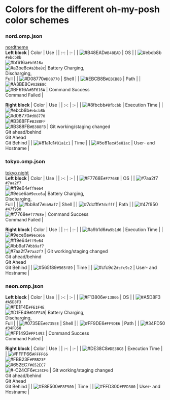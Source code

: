 # Colors for the different oh-my-posh color schemes

### nord.omp.json
[nordtheme](https://nordtheme.com)  
**Left block**
| Color | Use |
| :-: | :- |
| ![#B48EAD](https://place-hold.it/15/B48EAD?text)`#B48EAD` | OS |
| ![#ebcb8b](https://place-hold.it/15/ebcb8b?text)`#ebcb8b` <br /> ![#bf616a](https://place-hold.it/15/bf616a?text)`#bf616a` <br /> ![#a3be8c](https://place-hold.it/15/a3be8c?text)`#a3be8c`|  Battery Charging, <br /> Discharging, <br /> Full |
| ![#D08770](https://place-hold.it/15/D08770?text)`#D08770` | Shell |
| ![#EBCB8B](https://place-hold.it/15/EBCB8B?text)`#EBCB8B` | Path |
| ![#A3BE8C](https://place-hold.it/15/A3BE8C?text)`#A3BE8C` <br /> ![#BF616A](https://place-hold.it/15/BF616A?text)`#BF616A` | Command Success <br /> Command Failed |

**Right block**
| Color | Use |
| :-: | :- |
| ![#8fbcbb](https://place-hold.it/15/8fbcbb?text)`#8fbcbb` | Execution Time |
| ![#ebcb8b](https://place-hold.it/15/ebcb8b?text)`#ebcb8b` <br /> ![#d08770](https://place-hold.it/15/d08770?text)`#d08770` <br /> ![#B388FF](https://place-hold.it/15/B388FF?text)`#B388FF` <br /> ![#B388FB](https://place-hold.it/15/B388FB?text)`#B388FB` | Git working/staging changed <br /> Git ahead/behind <br /> Git Ahead <br /> Git Behind |
| ![#81a1c1](https://place-hold.it/15/81a1c1?text)`#81a1c1` | Time |
| ![#5e81ac](https://place-hold.it/15/5e81ac?text)`#5e81ac` | User- and Hostname |

### tokyo.omp.json
[tokyo night](https://github.com/enkia/tokyo-night-vscode-theme)  
**Left block**
| Color | Use |
| :-: | :- |
| ![#F7768E](https://place-hold.it/15/F7768E?text)`#F7768E` | OS |
| ![#7aa2f7](https://place-hold.it/15/7aa2f7?text)`#7aa2f7` <br /> ![#ff9e64](https://place-hold.it/15/ff9e64?text)`#ff9e64` <br /> ![#9ece6a](https://place-hold.it/15/9ece6a?text)`#9ece6a`|  Battery Charging, <br /> Discharging, <br /> Full |
| ![#bb9af7](https://place-hold.it/15/bb9af7?text)`#bb9af7` | Shell |
| ![#7dcfff](https://place-hold.it/15/7dcfff?text)`#7dcfff` | Path |
| ![#47f950](https://place-hold.it/15/47f950?text)`#47f950` <br /> ![#f7768e](https://place-hold.it/15/f7768e?text)`#f7768e` | Command Success <br /> Command Failed |

**Right block**
| Color | Use |
| :-: | :- |
| ![#a9b1d6](https://place-hold.it/15/a9b1d6?text)`#a9b1d6` | Execution Time |
| ![#9ece6a](https://place-hold.it/15/9ece6a?text)`#9ece6a` <br /> ![#ff9e64](https://place-hold.it/15/ff9e64?text)`#ff9e64` <br /> ![#bb9af7](https://place-hold.it/15/bb9af7?text)`#bb9af7` <br /> ![#7aa2f7](https://place-hold.it/15/7aa2f7?text)`#7aa2f7` | Git working/staging changed <br /> Git ahead/behind <br /> Git Ahead <br /> Git Behind |
| ![#565f89](https://place-hold.it/15/565f89?text)`#565f89` | Time |
| ![#cfc9c2](https://place-hold.it/15/cfc9c2?text)`#cfc9c2` | User- and Hostname |

### neon.omp.json
**Left block**
| Color | Use |
| :-: | :- |
| ![#F13806](https://place-hold.it/15/F13806?text)`#F13806` | OS |
| ![#A5D8F3](https://place-hold.it/15/A5D8F3?text)`#A5D8F3` <br /> ![#FE1F4E](https://place-hold.it/15/FE1F4E?text)`#FE1F4E` <br /> ![#D1FE49](https://place-hold.it/15/D1FE49?text)`#D1FE49`|  Battery Charging, <br /> Discharging, <br /> Full |
| ![#0735EE](https://place-hold.it/15/0735EE?text)`#0735EE` | Shell |
| ![#FF9DE6](https://place-hold.it/15/FF9DE6?text)`#FF9DE6` | Path |
| ![#34FD50](https://place-hold.it/15/34FD50?text)`#34FD50` <br /> ![#FF1493](https://place-hold.it/15/FF1493?text)`#FF1493` | Command Success <br /> Command Failed |

**Right block**
| Color | Use |
| :-: | :- |
| ![#DE38C8](https://place-hold.it/15/DE38C8?text)`#DE38C8` | Execution Time |
| ![#FFFF66](https://place-hold.it/15/FFFF66?text)`#FFFF66` <br /> ![#FBB23F](https://place-hold.it/15/FBB23F?text)`#FBB23F` <br /> ![#652EC7](https://place-hold.it/15/652EC7?text)`#652EC7` <br /> ![#-C24CF6](https://place-hold.it/15/C24CF6?text)`#C24CF6` | Git working/staging changed <br /> Git ahead/behind <br /> Git Ahead <br /> Git Behind |
| ![#E8E500](https://place-hold.it/15/E8E500?text)`#E8E500` | Time |
| ![#FFD300](https://place-hold.it/15/FFD300?text)`#FFD300` | User- and Hostname |
